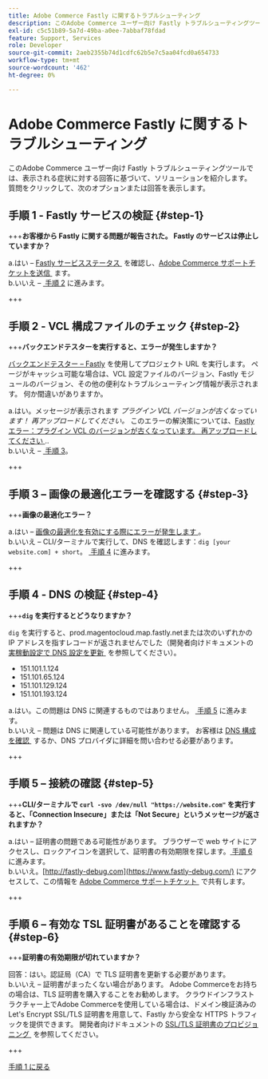 ```yaml
---
title: Adobe Commerce Fastly に関するトラブルシューティング
description: このAdobe Commerce ユーザー向け Fastly トラブルシューティングツールでは、表示される症状に対する回答に基づいて、ソリューションを紹介します。 質問をクリックして、次のオプションまたは回答を表示します。
exl-id: c5c51b89-5a7d-49ba-a0ee-7abbaf78fdad
feature: Support, Services
role: Developer
source-git-commit: 2aeb2355b74d1cdfc62b5e7c5aa04fcd0a654733
workflow-type: tm+mt
source-wordcount: '462'
ht-degree: 0%

---
```


# Adobe Commerce Fastly に関するトラブルシューティング

このAdobe Commerce ユーザー向け Fastly トラブルシューティングツールでは、表示される症状に対する回答に基づいて、ソリューションを紹介します。 質問をクリックして、次のオプションまたは回答を表示します。

## 手順 1 - Fastly サービスの検証 {#step-1}

+++**お客様から Fastly に関する問題が報告された。 Fastly のサービスは停止していますか？**

a.はい – [Fastly サービスステータス &#x200B;](https://status.fastly.com/) を確認し、[Adobe Commerce サポートチケットを送信 &#x200B;](/help/help-center-guide/help-center/magento-help-center-user-guide.md#submit-ticket) ます。\
b.いいえ – [&#x200B; 手順 2](#step-2) に進みます。

+++

## 手順 2 - VCL 構成ファイルのチェック {#step-2}

+++**バックエンドテスターを実行すると、エラーが発生しますか？**

[&#x200B; バックエンドテスター – Fastly](https://magento-tester.global.ssl.fastly.net/magento-tester/) を使用してプロジェクト URL を実行します。 ページがキャッシュ可能な場合は、VCL 設定ファイルのバージョン、Fastly モジュールのバージョン、その他の便利なトラブルシューティング情報が表示されます。 何か間違いがありますか。

a.はい。メッセージが表示されます _プラグイン VCL バージョンが古くなっています！ 再アップロードしてください。_ このエラーの解決策については、[Fastly エラー：プラグイン VCL のバージョンが古くなっています。 再アップロードしてください &#x200B;](/help/troubleshooting/miscellaneous/fastly-error-plugin-vcl-version-is-outdated-please-re-upload.md)..\
b.いいえ – [&#x200B; 手順 3](#step-3)。

+++

## 手順 3 – 画像の最適化エラーを確認する {#step-3}

+++**画像の最適化エラー？**

a.はい – [&#x200B; 画像の最適化を有効にする際にエラーが発生します &#x200B;](/help/troubleshooting/miscellaneous/error-enabling-image-optimization-in-magento-commerce.md)。\
b.いいえ – CLI/ターミナルで実行して、DNS を確認します：`dig [your website.com] + short`。 [&#x200B; 手順 4](#step-4) に進みます。

+++

## 手順 4 - DNS の検証 {#step-4}

+++**`dig` を実行するとどうなりますか？**

`dig` を実行すると、prod.magentocloud.map.fastly.netまたは次のいずれかの IP アドレスを指すレコードが返されませんでした（開発者向けドキュメントの [&#x200B; 実稼動設定で DNS 設定を更新 &#x200B;](https://experienceleague.adobe.com/ja/docs/commerce-cloud-service/user-guide/launch/checklist#update-dns-configuration-with-production-settings) を参照してください）。

* 151.101.1.124
* 151.101.65.124
* 151.101.129.124
* 151.101.193.124

a.はい。この問題は DNS に関連するものではありません。 [&#x200B; 手順 5](#step-5) に進みます。\
b.いいえ – 問題は DNS に関連している可能性があります。 お客様は [DNS 構成を確認 &#x200B;](https://experienceleague.adobe.com/ja/docs/commerce-cloud-service/user-guide/launch/checklist#update-dns-configuration-with-production-settings) するか、DNS プロバイダに詳細を問い合わせる必要があります。

+++

## 手順 5 – 接続の確認 {#step-5}

+++**CLI/ターミナルで `curl -svo /dev/null "https://website.com"` を実行すると、「Connection Insecure」または「Not Secure」というメッセージが返されますか？**

a.はい – 証明書の問題である可能性があります。 ブラウザーで web サイトにアクセスし、ロックアイコンを選択して、証明書の有効期限を探します。 [&#x200B; 手順 6](#step-6) に進みます。\
b.いいえ。[http://fastly-debug.com](https://www.fastly-debug.com/) にアクセスして、この情報を [Adobe Commerce サポートチケット &#x200B;](/help/help-center-guide/help-center/magento-help-center-user-guide.md#submit-ticket) で共有します。

+++

## 手順 6 – 有効な TSL 証明書があることを確認する {#step-6}

+++**証明書の有効期限が切れていますか？**

回答：はい。認証局（CA）で TLS 証明書を更新する必要があります。\
b.いいえ – 証明書がまったくない場合があります。 Adobe Commerceをお持ちの場合は、TLS 証明書を購入することをお勧めします。 クラウドインフラストラクチャー上でAdobe Commerceを使用している場合は、ドメイン検証済みの Let&#39;s Encrypt SSL/TLS 証明書を用意して、Fastly から安全な HTTPS トラフィックを提供できます。 開発者向けドキュメントの [SSL/TLS 証明書のプロビジョニング &#x200B;](https://experienceleague.adobe.com/ja/docs/commerce-cloud-service/user-guide/cdn/setup-fastly/fastly-configuration#provision-ssltls-certificates) を参照してください。

+++

[手順 1 に戻る](#step-1)
